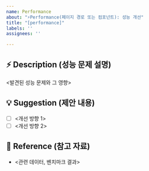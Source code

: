 ```yaml
---
name: Performance
about: "⚡Performance(페이지 경로 또는 컴포넌트): 성능 개선"
title: "[performance]"
labels: ''
assignees: ''

---
```


## ⚡ Description (성능 문제 설명)
<발견된 성능 문제와 그 영향>  
  
## 💡 Suggestion (제안 내용)
- [ ] <개선 방향 1>  
- [ ] <개선 방향 2>  
  
## 📌 Reference (참고 자료)
- <관련 데이터, 벤치마크 결과>
